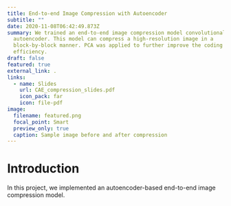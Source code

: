 ```yaml
---
title: End-to-end Image Compression with Autoencoder
subtitle: ""
date: 2020-11-08T06:42:49.873Z
summary: We trained an end-to-end image compression model convolutional
  autoencoder. This model can compress a high-resolution image in a
  block-by-block manner. PCA was applied to further improve the coding
  efficiency.
draft: false
featured: true
external_link: .
links:
  - name: Slides
    url: CAE_compression_slides.pdf
    icon_pack: far
    icon: file-pdf
image:
  filename: featured.png
  focal_point: Smart
  preview_only: true
  caption: Sample image before and after compression
---
```

# Introduction

In this project, we implemented an autoencoder-based end-to-end image compression model.